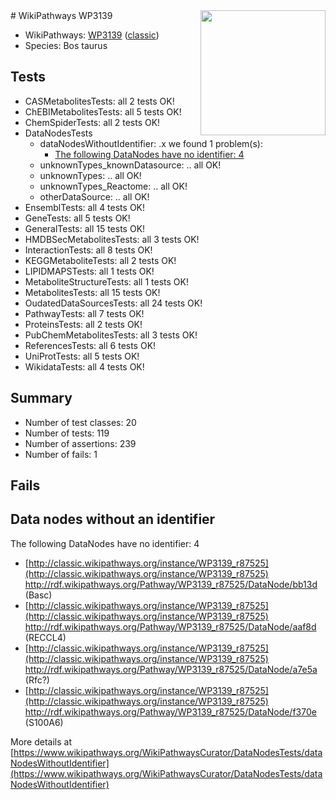 <img style="float: right; width: 200px" src="https://upload.wikimedia.org/wikipedia/commons/thumb/8/83/Wplogo_with_text_500.png/640px-Wplogo_with_text_500.png" />
# WikiPathways WP3139

* WikiPathways: [WP3139](https://wikipathways.org/pathways/WP3139) ([classic](https://classic.wikipathways.org/instance/WP3139))
* Species: Bos taurus
## Tests
* CASMetabolitesTests: all 2 tests OK!
* ChEBIMetabolitesTests: all 5 tests OK!
* ChemSpiderTests: all 2 tests OK!
* DataNodesTests
    * dataNodesWithoutIdentifier: .x we found 1 problem(s):
        * [The following DataNodes have no identifier: 4](#d2d32fa3)
    * unknownTypes_knownDatasource: .. all OK!
    * unknownTypes: .. all OK!
    * unknownTypes_Reactome: .. all OK!
    * otherDataSource: .. all OK!
* EnsemblTests: all 4 tests OK!
* GeneTests: all 5 tests OK!
* GeneralTests: all 15 tests OK!
* HMDBSecMetabolitesTests: all 3 tests OK!
* InteractionTests: all 8 tests OK!
* KEGGMetaboliteTests: all 2 tests OK!
* LIPIDMAPSTests: all 1 tests OK!
* MetaboliteStructureTests: all 1 tests OK!
* MetabolitesTests: all 15 tests OK!
* OudatedDataSourcesTests: all 24 tests OK!
* PathwayTests: all 7 tests OK!
* ProteinsTests: all 2 tests OK!
* PubChemMetabolitesTests: all 3 tests OK!
* ReferencesTests: all 6 tests OK!
* UniProtTests: all 5 tests OK!
* WikidataTests: all 4 tests OK!


## Summary

* Number of test classes: 20
* Number of tests: 119
* Number of assertions: 239
* Number of fails: 1

## Fails

<a name="d2d32fa3" />

## Data nodes without an identifier

The following DataNodes have no identifier: 4

* [http://classic.wikipathways.org/instance/WP3139_r87525](http://classic.wikipathways.org/instance/WP3139_r87525) http://rdf.wikipathways.org/Pathway/WP3139_r87525/DataNode/bb13d (Basc)
* [http://classic.wikipathways.org/instance/WP3139_r87525](http://classic.wikipathways.org/instance/WP3139_r87525) http://rdf.wikipathways.org/Pathway/WP3139_r87525/DataNode/aaf8d (RECCL4)
* [http://classic.wikipathways.org/instance/WP3139_r87525](http://classic.wikipathways.org/instance/WP3139_r87525) http://rdf.wikipathways.org/Pathway/WP3139_r87525/DataNode/a7e5a (Rfc?)
* [http://classic.wikipathways.org/instance/WP3139_r87525](http://classic.wikipathways.org/instance/WP3139_r87525) http://rdf.wikipathways.org/Pathway/WP3139_r87525/DataNode/f370e (S100A6)


More details at [https://www.wikipathways.org/WikiPathwaysCurator/DataNodesTests/dataNodesWithoutIdentifier](https://www.wikipathways.org/WikiPathwaysCurator/DataNodesTests/dataNodesWithoutIdentifier)

